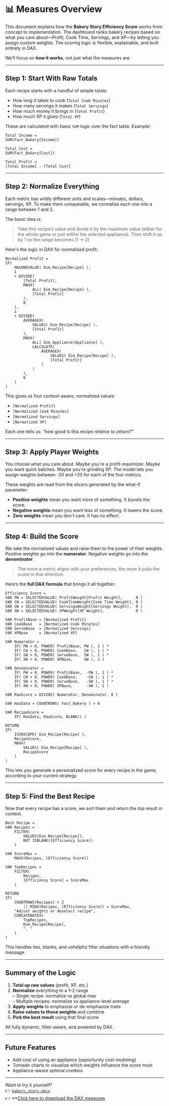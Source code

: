 # 📊 Measures Overview

This document explains how the **Bakery Story Efficiency Score** works from concept to implementation. The dashboard ranks bakery recipes based on what *you* care about—Profit, Cook Time, Servings, and XP—by letting you assign custom weights. The scoring logic is flexible, explainable, and built entirely in DAX.

We’ll focus on **how it works**, not just what the measures are.

---

## Step 1: Start With Raw Totals

Each recipe starts with a handful of simple totals:
- How long it takes to cook (`Total Cook Minutes`)
- How many servings it makes (`Total Servings`)
- How much money it brings in (`Total Profit`)
- How much XP it gives (`Total XP`)

These are calculated with basic `SUM` logic over the fact table. Example:

```DAX
Total Income =
SUM(Fact_Bakery[Income])

Total Cost =
SUM(Fact_Bakery[Cost])

Total Profit =
[Total Income] - [Total Cost]
```

---

## Step 2: Normalize Everything

Each metric has wildly different units and scales—minutes, dollars, servings, XP. To make them comparable, we normalize each one into a range between 1 and 2.

The basic idea is:
> Take this recipe’s value and divide it by the maximum value (either for the whole game or just within the selected appliance). Then shift it up by 1 so the range becomes [1 → 2].

Here's the logic in DAX for normalized profit:

```DAX
Normalized Profit = 
IF(
    HASONEVALUE( Dim_Recipe[Recipe] ),
    1
    + DIVIDE(
        [Total Profit],
        MAXX(
            ALL( Dim_Recipe[Recipe] ),
            [Total Profit]
        ),
        0
    ),
    1
    + DIVIDE(
        AVERAGEX(
            VALUES( Dim_Recipe[Recipe] ),
            [Total Profit]
        ),
        MAXX(
            ALL( Dim_Appliance[Appliance] ),
            CALCULATE(
                AVERAGEX(
                    VALUES( Dim_Recipe[Recipe] ),
                    [Total Profit]
                )
            )
        ),
        0
    )
)

```

This gives us four context-aware, normalized values:
- `[Normalized Profit]`
- `[Normalized Cook Minutes]`
- `[Normalized Servings]`
- `[Normalized XP]`

Each one tells us: “how good is this recipe *relative to others*?”

---

## Step 3: Apply Player Weights

You choose what you care about. Maybe you're a profit-maximizer. Maybe you want quick batches. Maybe you're grinding XP. The model lets you assign weights between -20 and +20 for each of the four metrics.

These weights are read from the slicers generated by the what-if parameter:

- **Positive weights** mean you want more of something. It boosts the score.
- **Negative weights** mean you want less of something. It lowers the score.
- **Zero weights** mean you don't care. It has no effect.

---

## Step 4: Build the Score

We take the normalized values and raise them to the power of their weights. Positive weights go into the **numerator**. Negative weights go into the **denominator**.

> The more a metric aligns with your preferences, the more it pulls the score in that direction.

Here’s the **full DAX formula** that brings it all together:

```DAX
Efficiency Score = 
VAR PW = SELECTEDVALUE( ProfitWeight[Profit Weight],      0 )
VAR CW = SELECTEDVALUE( CookTimeWeight[Cook Time Weight], 0 )
VAR SW = SELECTEDVALUE( ServingsWeight[Servings Weight],  0 )
VAR XW = SELECTEDVALUE( XPWeight[XP Weight],              0 )

VAR ProfitBase = [Normalized Profit]
VAR CookBase   = [Normalized Cook Minutes]
VAR ServeBase  = [Normalized Servings]
VAR XPBase     = [Normalized XP]

VAR Numerator =
    IF( PW > 0, POWER( ProfitBase, PW ), 1 ) *
    IF( CW > 0, POWER( CookBase,   CW ), 1 ) *
    IF( SW > 0, POWER( ServeBase,  SW ), 1 ) *
    IF( XW > 0, POWER( XPBase,     XW ), 1 )

VAR Denominator =
    IF( PW < 0, POWER( ProfitBase,  -PW ), 1 ) *
    IF( CW < 0, POWER( CookBase,    -CW ), 1 ) *
    IF( SW < 0, POWER( ServeBase,   -SW ), 1 ) *
    IF( XW < 0, POWER( XPBase,      -XW ), 1 )

VAR RawScore = DIVIDE( Numerator, Denominator, 0 )

VAR HasData = COUNTROWS( Fact_Bakery ) > 0

VAR RecipeScore =
    IF( HasData, RawScore, BLANK() )

RETURN
IF(
    ISINSCOPE( Dim_Recipe[Recipe] ),
    RecipeScore,
    MAXX(
        VALUES( Dim_Recipe[Recipe] ),
        RecipeScore
    )
)

```

This lets you generate a personalized score for every recipe in the game, according to your current strategy.

---

## Step 5: Find the Best Recipe

Now that every recipe has a score, we sort them and return the top result in context.

```DAX
Best Recipe = 
VAR Recipes =
    FILTER(
        VALUES(Dim_Recipe[Recipe]),
        NOT ISBLANK([Efficiency Score])
    )

VAR ScoreMax =
    MAXX(Recipes, [Efficiency Score])

VAR TopRecipes =
    FILTER(
        Recipes,
        [Efficiency Score] = ScoreMax
    )

RETURN
IF(
    COUNTROWS(Recipes) < 2
        || MINX(Recipes, [Efficiency Score]) = ScoreMax,
    "Adjust weights or deselect recipe",
    CONCATENATEX(
        TopRecipes,
        Dim_Recipe[Recipe],
        ", "
    )
)

```

This handles ties, blanks, and unhelpful filter situations with a friendly message.

---

## Summary of the Logic

1. **Total up raw values** (profit, XP, etc.)
2. **Normalize** everything to a 1–2 range  
   – Single recipe: normalize vs global max  
   – Multiple recipes: normalize vs appliance-level average
3. **Apply weights** to emphasize or de-emphasize traits
4. **Raise values to those weights** and combine
5. **Pick the best result** using that final score

All fully dynamic, filter-aware, and powered by DAX.

---

## Future Features

- Add cost of using an appliance (opportunity cost modeling)
- Tornado charts to visualize which weights influence the score most
- Appliance-aware optimal combos

---

Want to try it yourself?  
👉 [`bakery_story.pbix`](https://raw.githubusercontent.com/Nicholas-BI/bakery-efficiency-score/main/docs/files/bakery_story.pbix)  
👉 **[Click here to download the DAX measures](https://raw.githubusercontent.com/Nicholas-BI/bakery-efficiency-score/main/docs/files/dax_measures.xlsx)  
